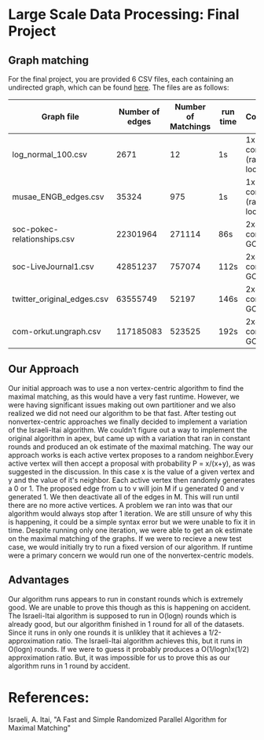 # Large Scale Data Processing: Final Project
## Graph matching
For the final project, you are provided 6 CSV files, each containing an undirected graph, which can be found [here](https://drive.google.com/file/d/1khb-PXodUl82htpyWLMGGNrx-IzC55w8/view?usp=sharing). The files are as follows:  

|        Graph file             |  Number of edges  |   Number of Matchings   | run time |Compute
| ------------------------------| ----------------- |-----------------|------------------ |--------------    
| log_normal_100.csv            | 2671        |        12      | 1s         | 1x1 cores (ran locally)
| musae_ENGB_edges.csv          | 35324         |        975      | 1s       | 1x1 cores (ran locally)
| soc-pokec-relationships.csv   | 22301964          |        271114      | 86s      | 2x4 N1 cores GCP
| soc-LiveJournal1.csv          | 42851237         |        757074      | 112s     | 2x4 N1 cores GCP
| twitter_original_edges.csv    | 63555749           |        52197      | 146s       | 2x4 N1 cores GCP
| com-orkut.ungraph.csv         | 117185083             |        523525      | 192s      | 2x4 N1 cores GCP

## Our Approach
Our initial approach was to use a non vertex-centric algorithm to find the maximal matching, as this would have a very fast runtime. However, we were having significant issues making out own partitioner and we also realized we did not need our algorithm to be that fast. After testing out nonvertex-centric approaches we finally decided to implement a variation of the Israeli-Itai algorithm. We couldn't figure out a way to implement the original algorithm in apex, but came up with a variation that ran in constant rounds and produced an ok estimate of the maximal matching. The way our approach works is each active vertex proposes to a random neighbor.Every active vertex will then accept a proposal with probability P = x/(x+y), as was suggested in the discussion. In this case x is the value of a given vertex and y and the value of it's neighbor. Each active vertex then randomly generates a 0 or 1. The proposed edge from u to v will join M if u generated 0 and v generated 1. We then deactivate all of the edges in M. This will run until there are no more active vertices. A problem we ran into was that our algorithm would always stop after 1 iteration. We are still unsure of why this is happening, it could be a simple syntax error but we were unable to fix it in time. Despite running only one iteration, we were able to get an ok estimate on the maximal matching of the graphs. If we were to recieve a new test case, we would initially try to run a fixed version of our algorithm. If runtime were a primary concern we would run one of the nonvertex-centric models.

## Advantages 
Our algorithm runs appears to run in constant rounds which is extremely good. We are unable to prove this though as this is happening on accident. The Israeli-Itai algorithm is supposed to run in O(logn) rounds which is already good, but our algorithm finished in 1 round for all of the datasets. Since it runs in only one rounds it is unlikley that it achieves a 1/2-approximation ratio. The Israeli-Itai algorithm achieves this, but it runs in O(logn) rounds. If we were to guess it probably produces a O(1/logn)x(1/2) approximation ratio. But, it was impossible for us to prove this as our algorithm runs in 1 round by accident.
# References:
Israeli, A. Itai, "A Fast and Simple Randomized Parallel Algorithm for Maximal Matching"

